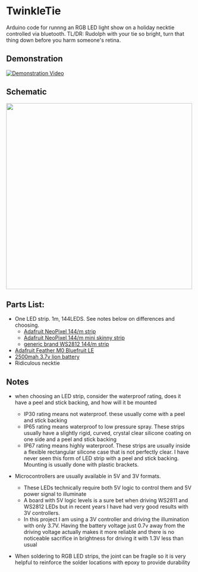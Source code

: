 # TwinkleTie
Arduino code for runnng an RGB LED light show on a holiday necktie controlled via bluetooth.
TL/DR: Rudolph with your tie so bright, turn that thing down before you harm someone's retina.

## Demonstration
[![Demonstration Video](https://i.ytimg.com/vi/MoQlWXUC1UQ/0.jpg)](https://youtu.be/MoQlWXUC1UQ)

## Schematic
<img src="https://github.com/greglarious/TwinkleTie/blob/master/TwinkleTieSchematic.png?raw=true" width="500" height="500" />

## Parts List:
- One LED strip. 1m, 144LEDS. See notes below on differences and choosing.
  - [Adafruit NeoPixel 144/m strip](https://www.adafruit.com/product/1506)
  - [Adafruit NeoPixel 144/m mini skinny strip](https://www.adafruit.com/product/2970)
  - [generic brand WS2812 144/m strip](https://www.google.com/search?q=BTF-LIGHTING+WS2812B+144+LEDs) 
- [Adafruit Feather M0 Bluefruit LE](https://www.adafruit.com/product/2995)
- [2500mah 3.7v lion battery](https://www.adafruit.com/product/328)
- Ridiculous necktie

## Notes
- when choosing an LED strip, consider the waterproof rating, does it have a peel and stick backing, and how will it be mounted
  - IP30 rating means not waterproof. these usually come with a peel and stick backing
  - IP65 rating means waterproof to low pressure spray. These strips usually have a slightly rigid, curved, crystal clear silicone coating on one side and a peel and stick backing
  - IP67 rating means highly waterproof. These strips are usually inside a flexible rectangular silicone case that is not perfectly clear. I have never seen this form of LED strip with a peel and stick backing. Mounting is usually done with plastic brackets.
- Microcontrollers are usually available in 5V and 3V formats.
  - These LEDs technically require both 5V logic to control them and 5V power signal to illuminate
  - A board with 5V logic levels is a sure bet when driving WS2811 and WS2812 LEDs but in recent years I have had very good results with 3V controllers. 
  - In this project I am using a 3V controller and driving the illumination with only 3.7V. Having the battery voltage just 0.7v away from the driving voltage actually makes it more reliable and there is no noticeable sacrifice in brightness for driving it with 1.3V less than usual 
  
- When soldering to RGB LED strips, the joint can be fragile so it is very helpful to reinforce the solder locations with epoxy to provide durability
